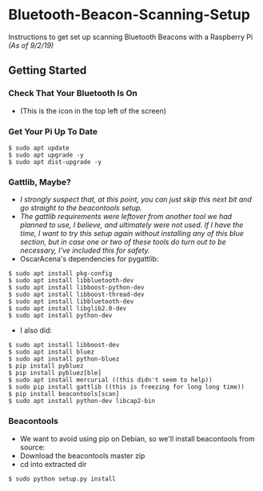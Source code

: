 # Bluetooth-Beacon-Scanning-Setup
Instructions to get set up scanning Bluetooth Beacons with a Raspberry Pi *(As of 9/2/19)*

## Getting Started

### Check That Your Bluetooth Is On
- (This is the icon in the top left of the screen)

### Get Your Pi Up To Date
```shell
$ sudo apt update
$ sudo apt upgrade -y
$ sudo apt dist-upgrade -y
```

### Gattlib, Maybe?
- *I strongly suspect that, at this point, you can just skip this next bit and go straight to the beacontools setup.*
- *The gattlib requirements were leftover from another tool we had planned to use, I believe, and ultimately were not used. If I have the time, I want to try this setup again without installing any of this blue section, but in case one or two of these tools do turn out to be necessary, I've included this for safety.*
- OscarAcena's dependencies for pygattlib:
```shell
$ sudo apt install pkg-config
$ sudo apt install libbluetooth-dev
$ sudo apt install libboost-python-dev
$ sudo apt install libboost-thread-dev
$ sudo apt install libbluetooth-dev
$ sudo apt install libglib2.0-dev
$ sudo apt install python-dev
```
- I also did:
```shell
$ sudo apt install libboost-dev
$ sudo apt install bluez
$ sudo apt install python-bluez
$ pip install pybluez
$ pip install pybluez[ble]
$ sudo apt install mercurial ((this didn't seem to help))
$ sudo pip install gattlib ((this is freezing for long long time))
$ pip install beacontools[scan]
$ sudo apt install python-dev libcap2-bin
```

### Beacontools
- We want to avoid using pip on Debian, so we'll install beacontools from source:
- Download the beacontools master zip
- cd into extracted dir
```shell
$ sudo python setup.py install
```

